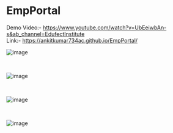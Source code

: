 # EmpPortal
Demo Video:- https://www.youtube.com/watch?v=UbEeiwbAn-s&ab_channel=EdufectInstitute
<br/>
Link:- https://ankitkumar734ac.github.io/EmpPortal/
<br/>

![image](https://user-images.githubusercontent.com/71343747/207154390-e35c29b5-6c5a-4359-a45a-18b58f9daf2b.png)

<br/>

![image](https://user-images.githubusercontent.com/71343747/207154458-d6e34ab6-b23a-49b9-a36a-c8bf1c3a1198.png)

<br/>

![image](https://user-images.githubusercontent.com/71343747/207154500-6fbde5a8-fb5c-497a-817a-74e2d06747c5.png)

<br/>

![image](https://user-images.githubusercontent.com/71343747/207154542-65c7538f-b680-4fa2-bf39-24aaa9d31e3c.png)



